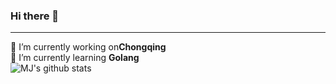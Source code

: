 ### Hi there 👋
-------------------------------------------------------------
 🔭 I’m currently working on**Chongqing**<br>
 🌱 I’m currently learning **Golang**<br>
 ![MJ's github stats](https://github-readme-stats.vercel.app/api?username=MJgopher&show_icons=true&theme=radical)



